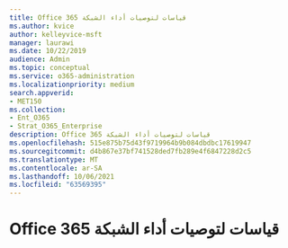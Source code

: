 ```yaml
---
title: Office 365 قياسات لتوصيات أداء الشبكة
ms.author: kvice
author: kelleyvice-msft
manager: laurawi
ms.date: 10/22/2019
audience: Admin
ms.topic: conceptual
ms.service: o365-administration
ms.localizationpriority: medium
search.appverid:
- MET150
ms.collection:
- Ent_O365
- Strat_O365_Enterprise
description: Office 365 قياسات لتوصيات أداء الشبكة
ms.openlocfilehash: 515e875b75d43f9719964b9b084dbdbc17619947
ms.sourcegitcommit: d4b867e37bf741528ded7fb289e4f6847228d2c5
ms.translationtype: MT
ms.contentlocale: ar-SA
ms.lasthandoff: 10/06/2021
ms.locfileid: "63569395"
---
```

# <a name="office-365-measurements-for-network-performance-recommendations"></a>Office 365 قياسات لتوصيات أداء الشبكة
